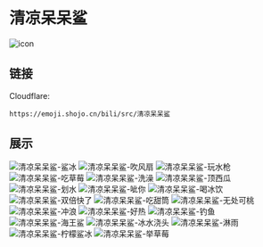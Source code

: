 # 清凉呆呆鲨
![icon](https://emoji.shojo.cn/bili/src/清凉呆呆鲨/icon.png)
## 链接
Cloudflare:
```
https://emoji.shojo.cn/bili/src/清凉呆呆鲨
```
## 展示
![清凉呆呆鲨-鲨冰](https://emoji.shojo.cn/bili/src/清凉呆呆鲨/清凉呆呆鲨-鲨冰.png)
![清凉呆呆鲨-吹风扇](https://emoji.shojo.cn/bili/src/清凉呆呆鲨/清凉呆呆鲨-吹风扇.png)
![清凉呆呆鲨-玩水枪](https://emoji.shojo.cn/bili/src/清凉呆呆鲨/清凉呆呆鲨-玩水枪.png)
![清凉呆呆鲨-吃草莓](https://emoji.shojo.cn/bili/src/清凉呆呆鲨/清凉呆呆鲨-吃草莓.png)
![清凉呆呆鲨-洗澡](https://emoji.shojo.cn/bili/src/清凉呆呆鲨/清凉呆呆鲨-洗澡.png)
![清凉呆呆鲨-顶西瓜](https://emoji.shojo.cn/bili/src/清凉呆呆鲨/清凉呆呆鲨-顶西瓜.png)
![清凉呆呆鲨-划水](https://emoji.shojo.cn/bili/src/清凉呆呆鲨/清凉呆呆鲨-划水.png)
![清凉呆呆鲨-呲你](https://emoji.shojo.cn/bili/src/清凉呆呆鲨/清凉呆呆鲨-呲你.png)
![清凉呆呆鲨-喝冰饮](https://emoji.shojo.cn/bili/src/清凉呆呆鲨/清凉呆呆鲨-喝冰饮.png)
![清凉呆呆鲨-双倍快了](https://emoji.shojo.cn/bili/src/清凉呆呆鲨/清凉呆呆鲨-双倍快了.png)
![清凉呆呆鲨-吃甜筒](https://emoji.shojo.cn/bili/src/清凉呆呆鲨/清凉呆呆鲨-吃甜筒.png)
![清凉呆呆鲨-无处可桃](https://emoji.shojo.cn/bili/src/清凉呆呆鲨/清凉呆呆鲨-无处可桃.png)
![清凉呆呆鲨-冲浪](https://emoji.shojo.cn/bili/src/清凉呆呆鲨/清凉呆呆鲨-冲浪.png)
![清凉呆呆鲨-好热](https://emoji.shojo.cn/bili/src/清凉呆呆鲨/清凉呆呆鲨-好热.png)
![清凉呆呆鲨-钓鱼](https://emoji.shojo.cn/bili/src/清凉呆呆鲨/清凉呆呆鲨-钓鱼.png)
![清凉呆呆鲨-海王鲨](https://emoji.shojo.cn/bili/src/清凉呆呆鲨/清凉呆呆鲨-海王鲨.png)
![清凉呆呆鲨-冰水浇头](https://emoji.shojo.cn/bili/src/清凉呆呆鲨/清凉呆呆鲨-冰水浇头.png)
![清凉呆呆鲨-淋雨](https://emoji.shojo.cn/bili/src/清凉呆呆鲨/清凉呆呆鲨-淋雨.png)
![清凉呆呆鲨-柠檬鲨冰](https://emoji.shojo.cn/bili/src/清凉呆呆鲨/清凉呆呆鲨-柠檬鲨冰.png)
![清凉呆呆鲨-举草莓](https://emoji.shojo.cn/bili/src/清凉呆呆鲨/清凉呆呆鲨-举草莓.png)
